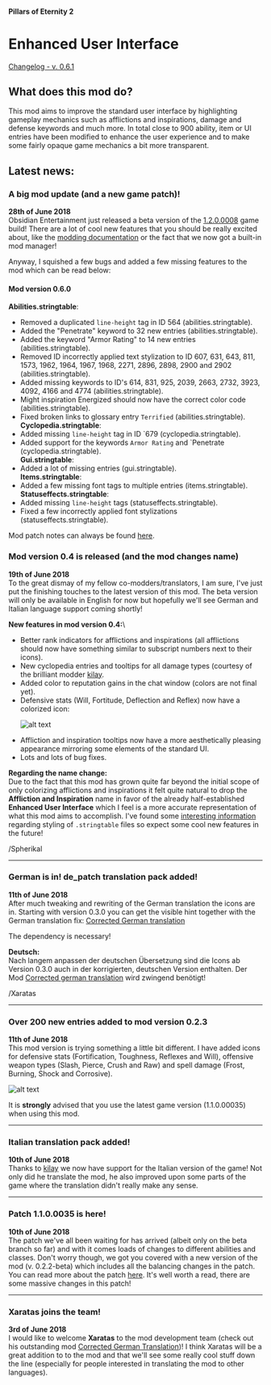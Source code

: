 #### Pillars of Eternity 2
# Enhanced User Interface

[Changelog - v. 0.6.1](https://github.com/Spherikal/PoE2-EnhancedUserInterface/blob/master/changelog.md)

## What does this mod do?

This mod aims to improve the standard user interface by highlighting gameplay mechanics such as afflictions and inspirations, damage and defense keywords and much more. In total close to 900 ability, item or UI entries have been modified to enhance the user experience and to make some fairly opaque game mechanics a bit more transparent.

## Latest news:
### A big mod update (and a new game patch)!
**28th of June 2018**\
Obsidian Entertainment just released a beta version of the [1.2.0.0008](https://forums.obsidian.net/topic/103043-patch-120-updates-thread/) game build! There are a lot of cool new features that you should be really excited about, like the [modding documentation](https://eternity.obsidian.net/game-data-formats/concepts) or the fact that we now got a built-in mod manager!

Anyway, I squished a few bugs and added a few missing features to the mod which can be read below:
#### Mod version 0.6.0
**Abilities.stringtable**:
- Removed a duplicated `line-height` tag in ID 564 (abilities.stringtable).
- Added the "Penetrate" keyword to 32 new entries (abilities.stringtable).
- Added the keyword "Armor Rating" to 14 new entries (abilities.stringtable).
- Removed ID incorrectly applied text stylization to ID 607, 631, 643, 811, 1573, 1962, 1964, 1967, 1968, 2271, 2896, 2898, 2900 and 2902 (abilities.stringtable).
- Added missing keywords to ID's 614, 831, 925, 2039, 2663, 2732, 3923, 4092, 4166 and 4774 (abilities.stringtable).
- Might inspiration Energized should now have the correct color code (abilities.stringtable).
- Fixed broken links to glossary entry `Terrified` (abilities.stringtable).\
**Cyclopedia.stringtable**:
- Added missing `line-height` tag in ID `679 (cyclopedia.stringtable).
- Added support for the keywords `Armor Rating` and `Penetrate (cyclopedia.stringtable).\
**Gui.stringtable**:
- Added a lot of missing entries (gui.stringtable).\
**Items.stringtable**:
- Added a few missing font tags to multiple entries (items.stringtable).\
**Statuseffects.stringtable**:
- Added missing `line-height` tags (statuseffects.stringtable).
- Fixed a few incorrectly applied font stylizations (statuseffects.stringtable).

Mod patch notes can always be found [here](https://github.com/Xaratas/pillarsofeternity-2-Enhanced-UI/blob/beta/changelog.md#changelog).

### Mod version 0.4 is released (and the mod changes name)
**19th of June 2018**\
To the great dismay of my fellow co-modders/translators, I am sure, I've just put the finishing touches to the latest version of this mod. The beta version will only be available in English for now but hopefully we'll see German and Italian language support coming shortly!

**New features in mod version 0.4:**\
* Better rank indicators for afflictions and inspirations (all afflictions should now have something similar to subscript numbers next to their icons).
* New cyclopedia entries and tooltips for all damage types (courtesy of the brilliant modder [kilay](https://forums.nexusmods.com/index.php?/user/26711484-kilay/).
* Added color to reputation gains in the chat window (colors are not final yet).
* Defensive stats (Will, Fortitude, Deflection and Reflex) now have a colorized icon:

 &nbsp;&nbsp;&nbsp;&nbsp;&nbsp;&nbsp;![alt text](https://i.imgur.com/JFoMw5O.png "Defense icons")

* Affliction and inspiration tooltips now have a more aesthetically pleasing
appearance mirroring some elements of the standard UI.
* Lots and lots of bug fixes.

**Regarding the name change:**\
Due to the fact that this mod has grown quite far beyond the initial scope of only colorizing afflictions and inspirations it felt quite natural to drop the **Affliction and Inspiration** name in favor of the already half-established **Enhanced User Interface** which I feel is a more accurate representation of what this mod aims to accomplish. I've found some [interesting information](http://digitalnativestudios.com/textmeshpro/docs/rich-text/) regarding styling of `.stringtable` files so expect some cool new features in the future!

/Spherikal

***

### German is in!  de_patch translation pack added!
**11th of June 2018**\
After much tweaking and rewriting of the German translation the icons are in. Starting with version 0.3.0 you can get the visible hint together with the German translation fix: [Corrected German translation](https://www.nexusmods.com/pillarsofeternity2/mods/5)

The dependency is necessary!

**Deutsch:**\
Nach langem anpassen der deutschen Übersetzung sind die Icons ab Version 0.3.0 auch in der korrigierten, deutschen Version enthalten.
Der Mod [Corrected german translation](https://www.nexusmods.com/pillarsofeternity2/mods/5) wird zwingend benötigt!

/Xaratas

***

### Over 200 new entries added to mod version 0.2.3
**11th of June 2018**\
This mod version is trying something a little bit different. I have added icons for defensive stats (Fortification, Toughness, Reflexes and Will), offensive weapon types (Slash, Pierce, Crush and Raw) and spell damage (Frost, Burning, Shock and Corrosive).

![alt text](https://i.imgur.com/p4XGP1G.png "Damage icons")

It is **strongly** advised that you use the latest game version (1.1.0.00035) when using this mod.

***

### Italian translation pack added!
**10th of June 2018**\
Thanks to [kilay](https://forums.nexusmods.com/index.php?/user/26711484-kilay/) we now have support for the Italian version of the game! Not only did he translate the mod, he also improved upon some parts of the game where the translation didn't really make any sense.

***

### Patch 1.1.0.0035 is here!
**10th of June 2018**\
The patch we've all been waiting for has arrived (albeit only on the beta branch so far) and with it comes loads of changes to different abilities and classes. Don't worry though, we got you covered with a new version of the mod (v. 0.2.2-beta) which includes all the balancing changes in the patch. You can read more about the patch [here](https://forums.obsidian.net/topic/101944-patch-notes-for-1100035/). It's well worth a read, there are some massive changes in this patch!

***

### Xaratas joins the team!
**3rd of June 2018**\
I would like to welcome **Xaratas** to the mod development team (check out his outstanding mod [Corrected German Translation](https://www.nexusmods.com/pillarsofeternity2/mods/5))! I think Xaratas will be a great addition to to the mod and that we'll see some really cool stuff down the line (especially for people interested in translating the mod to other languages).
